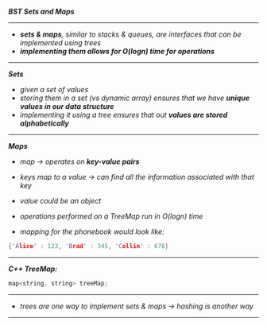 ***BST Sets and Maps***

- - - 

- ***sets & maps**, similar to stacks & queues, are interfaces that can be implemented using trees*
- ***implementing them allows for $O(logn)$ time for operations***

- - - 

***Sets***

- *given a set of values*
- *storing them in a set (vs dynamic array) ensures that we have **unique values in our data structure***
- *implementing it using a tree ensures that out **values are stored alphabetically***

- - - 

***Maps***

- *map → operates on **key-value pairs***
- *keys map to a value → can find all the information associated with that key*
- *value could be an object*

- *operations performed on a TreeMap run in $O(logn)$ time*
- *mapping for the phonebook would look like:*

```c++
{'Alice' : 123, 'Brad' : 345, 'Collin' : 678}
```

- - - 

***C++ TreeMap:***

```c++
map<string, string> treeMap;
```

- - - 

- *trees are one way to implement sets & maps → hashing is another way*

- - - 
